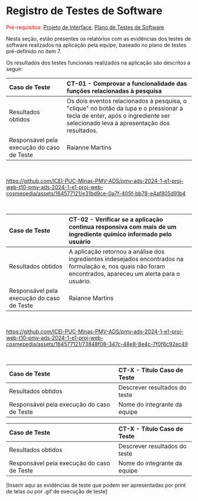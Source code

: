 # Registro de Testes de Software

<span style="color:red">Pré-requisitos: <a href="https://github.com/ICEI-PUC-Minas-PMV-ADS/pmv-ads-2024-1-e1-proj-web-t10-pmv-ads-2024-1-e1-proj-web-cosmepedia/blob/main/documentos/04-Projeto%20de%20Interface.md"> Projeto de Interface</a></span>, <a href="https://github.com/ICEI-PUC-Minas-PMV-ADS/pmv-ads-2024-1-e1-proj-web-t10-pmv-ads-2024-1-e1-proj-web-cosmepedia/blob/main/documentos/07-Plano%20de%20Testes%20de%20Software.md"> Plano de Testes de Software</a>

Nesta seção, estão presentes os relatórios com as evidências dos testes de software realizados na aplicação pela equipe, baseado no plano de testes pré-definido no item 7.

Os resultados dos testes funcionais realizados na aplicação são descritos a seguir:

|Caso de Teste    | CT-01 - Comprovar a funcionalidade das funções relacionadas à pesquisa |
|:---|:---|
| Resultados obtidos | Os dois eventos relacionados à pesquisa, o "clique" no botão da lupa e o pressionar a tecla de enter, após o ingrediente ser selecionado leva à apresentação dos resultados.  |
| Responsável pela execução do caso de Teste | Raianne Martins|

<br>

https://github.com/ICEI-PUC-Minas-PMV-ADS/pmv-ads-2024-1-e1-proj-web-t10-pmv-ads-2024-1-e1-proj-web-cosmepedia/assets/164577121/e31bd9ce-0a7f-405f-bb78-e4af805d91b4

<br>


|Caso de Teste    | CT-02 - Verificar se a aplicação continua responsiva com mais de um ingrediente químico informado pelo usuário |
|:---|:---|
| Resultados obtidos | A aplicação retornou a análise dos ingredientes indesejados encontrados na formulação e, nos quais não foram encontrados, apareceu um alerta para o usuário.  |
| Responsável pela execução do caso de Teste | Raianne Martins |

<br>

https://github.com/ICEI-PUC-Minas-PMV-ADS/pmv-ads-2024-1-e1-proj-web-t10-pmv-ads-2024-1-e1-proj-web-cosmepedia/assets/164577121/73848f08-347c-48e8-8e4c-7f0f6c92ec49

<br>

|Caso de Teste    | CT-X - Título Caso de Teste |
|:---|:---|
| Resultados obtidos | Descrever resultados do teste  |
| Responsável pela execução do caso de Teste | Nome do integrante da equipe |

|Caso de Teste    | CT-X - Título Caso de Teste |
|:---|:---|
| Resultados obtidos | Descrever resultados do teste  |
| Responsável pela execução do caso de Teste | Nome do integrante da equipe |


[Inserir aqui as evidências de teste que podem ser apresentadas por print de telas ou por .gif de execução de teste]
